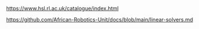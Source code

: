 https://www.hsl.rl.ac.uk/catalogue/index.html



https://github.com/African-Robotics-Unit/docs/blob/main/linear-solvers.md